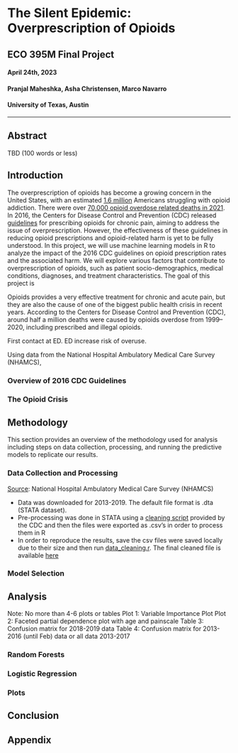 #  The Silent Epidemic: Overprescription of Opioids  
## ECO 395M Final Project  
#### April 24th, 2023  
#### Pranjal Maheshka, Asha Christensen, Marco Navarro  
#### University of Texas, Austin   
---  

## Abstract
  TBD (100 words or less)

## Introduction
  The overprescription of opioids has become a growing concern in the United States, with an estimated [1.6 million](https://www.hhs.gov/opioids/statistics/index.html#:~:text=Facts%20about%20Drug%20Overdose,epidemic%20data%20from%20the%20CDC) Americans struggling with opioid addiction. There were over [70,000 opioid overdose related deaths in 2021](https://nida.nih.gov/research-topics/trends-statistics/overdose-death-rates). In 2016, the Centers for Disease Control and Prevention (CDC) released [guidelines](https://www.cdc.gov/mmwr/volumes/65/rr/rr6501e1.htm) for prescribing opioids for chronic pain, aiming to address the issue of overprescription. However, the effectiveness of these guidelines in reducing opioid prescriptions and opioid-related harm is yet to be fully understood. In this project, we will use machine learning models in R to analyze the impact of the 2016 CDC guidelines on opioid prescription rates and the associated harm. We will explore various factors that contribute to overprescription of opioids, such as patient socio-demographics, medical conditions, diagnoses, and  treatment characteristics. The goal of this project is 
  
Opioids provides a very effective treatment for chronic and acute pain, but they are also the cause of one of the biggest public health crisis in recent years. According to the Centers for Disease Control and Prevention (CDC), around half a million deaths were caused by opioids overdose from 1999–2020, including prescribed and illegal opioids. 


First contact at ED. ED increase risk of overuse.

Using data from the National Hospital Ambulatory Medical Care Survey (NHAMCS),


### Overview of 2016 CDC Guidelines

### The Opioid Crisis 


## Methodology 
This section provides an overview of the methodology used for analysis including steps on data collection, processing, and running the predictive models to replicate our results. 

### Data Collection and Processing
[Source]( https://ftp.cdc.gov/pub/Health_Statistics/NCHS/Datasets/NHAMCS/): National Hospital Ambulatory Medical Care Survey (NHAMCS)
* Data was downloaded for 2013-2019. The default file format is .dta (STATA dataset).
* Pre-processing was done in STATA using a [cleaning script](google.com) provided by the CDC and then the files were exported as .csv’s in order to process them in R
* In order to reproduce the results, save the csv files were saved locally due to their size and then run [data_cleaning.r]( https://github.com/pranjalmaheshka/eco395m-sp23-DataMining/blob/main/Final-Project/data_cleaning.R). The final cleaned file is available [here]( https://github.com/pranjalmaheshka/eco395m-sp23-DataMining/tree/main/Final-Project/data) 

### Model Selection


## Analysis
Note: No more than 4-6 plots or tables
Plot 1: Variable Importance Plot
Plot 2: Faceted partial dependence plot with age and painscale 
Table 3: Confusion matrix for 2018-2019 data
Table 4: Confusion matrix for 2013-2016 (until Feb) data or all data 2013-2017

### Random Forests
### Logistic Regression 
### Plots

## Conclusion

## Appendix 
